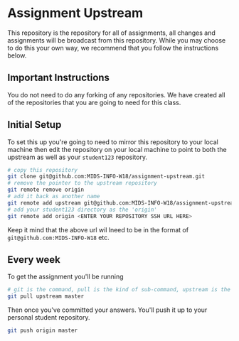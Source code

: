 # Assignment Upstream

This repository is the repository for all of assignments, all changes and assignments will be broadcast from this repository. While you may choose to do this your own way, we recommend that you follow the instructions below.

## Important Instructions
You do not need to do any forking of any repositories. We have created all of the repositories that you are going to need for this class.

## Initial Setup
To set this up you're going to need to mirror this repository to your local machine then edit the repository on your local machine to point to both the upstream as well as your `student123` repository.
``` sh
# copy this repository
git clone git@github.com:MIDS-INFO-W18/assignment-upstream.git
# remove the pointer to the upstream repository
git remote remove origin
# add it back as another name
git remote add upstream git@github.com:MIDS-INFO-W18/assignment-upstream.git
# add your student123 directory as the 'origin'
git remote add origin <ENTER YOUR REPOSITORY SSH URL HERE>
```

Keep it mind that the above url wil lneed to be in the format of `git@github.com:MIDS-INFO-W18` etc.

## Every week

To get the assignment you'll be running
``` sh
# git is the command, pull is the kind of sub-command, upstream is the repository pointer and master is the branch
git pull upstream master
```

Then once you've committed your answers. You'll push it up to your personal student repository.
```sh
git push origin master
```
